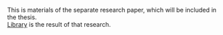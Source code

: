 This is materials of the separate research paper, which will be included in the thesis.  
[Library](https://github.com/almiluk/EEPROManager) is the result of that research.